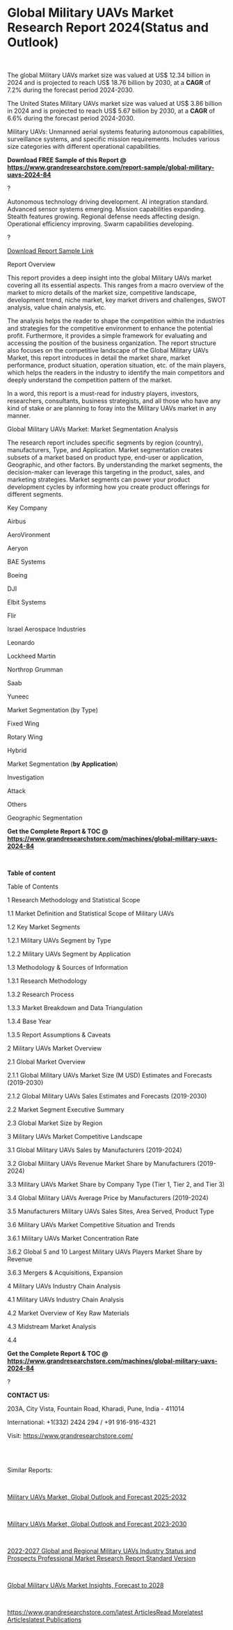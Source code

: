<h1>Global Military UAVs Market Research Report 2024(Status and Outlook)</h1><br/><p>The global Military UAVs market size was valued at US$ 12.34 billion in 2024 and is projected to reach US$ 18.76 billion by 2030, at a <strong>CAGR</strong> of 7.2% during the forecast period 2024-2030.</p>
 
 
 
 <p>The United States Military UAVs market size was valued at US$ 3.86 billion in 2024 and is projected to reach US$ 5.67 billion by 2030, at a <strong>CAGR</strong> of 6.6% during the forecast period 2024-2030.</p>
 
 
 
 <p>Military UAVs: Unmanned aerial systems featuring autonomous capabilities, surveillance systems, and specific mission requirements. Includes various size categories with different operational capabilities.</p>
 
 
 
 <div><b>Download FREE Sample of this Report @ <a href="https://www.grandresearchstore.com/report-sample/global-military-uavs-2024-84">https://www.grandresearchstore.com/report-sample/global-military-uavs-2024-84</a></b></div>
 
 
 
 <p>? </p>
 
 
 
 <p>Autonomous technology driving development. AI integration standard. Advanced sensor systems emerging. Mission capabilities expanding. Stealth features growing. Regional defense needs affecting design. Operational efficiency improving. Swarm capabilities developing.</p>
 
 
 
 <p>? </p>
 
 
 
 <p><a href="https://www.grandresearchstore.com/mr-admin/report-sample/global-military-uavs-2024-84">Download Report Sample Link</a></p>
 
 
 
 <p>Report Overview</p>
 
 
 
 <p>This report provides a deep insight into the global Military UAVs market covering all its essential aspects. This ranges from a macro overview of the market to micro details of the market size, competitive landscape, development trend, niche market, key market drivers and challenges, SWOT analysis, value chain analysis, etc.</p>
 
 
 
 <p>The analysis helps the reader to shape the competition within the industries and strategies for the competitive environment to enhance the potential profit. Furthermore, it provides a simple framework for evaluating and accessing the position of the business organization. The report structure also focuses on the competitive landscape of the Global Military UAVs Market, this report introduces in detail the market share, market performance, product situation, operation situation, etc. of the main players, which helps the readers in the industry to identify the main competitors and deeply understand the competition pattern of the market.</p>
 
 
 
 <p>In a word, this report is a must-read for industry players, investors, researchers, consultants, business strategists, and all those who have any kind of stake or are planning to foray into the Military UAVs market in any manner.</p>
 
 
 
 <p>Global Military UAVs Market: Market Segmentation Analysis</p>
 
 
 
 <p>The research report includes specific segments by region (country), manufacturers, Type, and Application. Market segmentation creates subsets of a market based on product type, end-user or application, Geographic, and other factors. By understanding the market segments, the decision-maker can leverage this targeting in the product, sales, and marketing strategies. Market segments can power your product development cycles by informing how you create product offerings for different segments.</p>
 
 
 
 <p>Key Company</p>
 
 
 
 <p>Airbus</p>
 
 
 
 <p>AeroVironment</p>
 
 
 
 <p>Aeryon</p>
 
 
 
 <p>BAE Systems</p>
 
 
 
 <p>Boeing</p>
 
 
 
 <p>DJI</p>
 
 
 
 <p>Elbit Systems</p>
 
 
 
 <p>Flir</p>
 
 
 
 <p>Israel Aerospace Industries</p>
 
 
 
 <p>Leonardo</p>
 
 
 
 <p>Lockheed Martin</p>
 
 
 
 <p>Northrop Grumman</p>
 
 
 
 <p>Saab</p>
 
 
 
 <p>Yuneec</p>
 
 
 
 <p>Market Segmentation (by Type)</p>
 
 
 
 <p>Fixed Wing</p>
 
 
 
 <p>Rotary Wing</p>
 
 
 
 <p>Hybrid</p>
 
 
 
 <p>Market Segmentation (<strong>by Application</strong>)</p>
 
 
 
 <p>Investigation</p>
 
 
 
 <p>Attack</p>
 
 
 
 <p>Others</p>
 
 
 
 <p>Geographic Segmentation</p>
 
 
 
 <div><b>Get the Complete Report & TOC @ <a href="https://www.grandresearchstore.com/machines/global-military-uavs-2024-84">https://www.grandresearchstore.com/machines/global-military-uavs-2024-84</a></b></div>
 
 
 
 <p><br />
 
 <b>Table of content</b></p>
 
 
 
 <p>Table of Contents<br />
 
 1 Research Methodology and Statistical Scope<br />
 
 1.1 Market Definition and Statistical Scope of Military UAVs<br />
 
 1.2 Key Market Segments<br />
 
 1.2.1 Military UAVs Segment by Type<br />
 
 1.2.2 Military UAVs Segment by Application<br />
 
 1.3 Methodology & Sources of Information<br />
 
 1.3.1 Research Methodology<br />
 
 1.3.2 Research Process<br />
 
 1.3.3 Market Breakdown and Data Triangulation<br />
 
 1.3.4 Base Year<br />
 
 1.3.5 Report Assumptions & Caveats<br />
 
 2 Military UAVs Market Overview<br />
 
 2.1 Global Market Overview<br />
 
 2.1.1 Global Military UAVs Market Size (M USD) Estimates and Forecasts (2019-2030)<br />
 
 2.1.2 Global Military UAVs Sales Estimates and Forecasts (2019-2030)<br />
 
 2.2 Market Segment Executive Summary<br />
 
 2.3 Global Market Size by Region<br />
 
 3 Military UAVs Market Competitive Landscape<br />
 
 3.1 Global Military UAVs Sales by Manufacturers (2019-2024)<br />
 
 3.2 Global Military UAVs Revenue Market Share by Manufacturers (2019-2024)<br />
 
 3.3 Military UAVs Market Share by Company Type (Tier 1, Tier 2, and Tier 3)<br />
 
 3.4 Global Military UAVs Average Price by Manufacturers (2019-2024)<br />
 
 3.5 Manufacturers Military UAVs Sales Sites, Area Served, Product Type<br />
 
 3.6 Military UAVs Market Competitive Situation and Trends<br />
 
 3.6.1 Military UAVs Market Concentration Rate<br />
 
 3.6.2 Global 5 and 10 Largest Military UAVs Players Market Share by Revenue<br />
 
 3.6.3 Mergers & Acquisitions, Expansion<br />
 
 4 Military UAVs Industry Chain Analysis<br />
 
 4.1 Military UAVs Industry Chain Analysis<br />
 
 4.2 Market Overview of Key Raw Materials<br />
 
 4.3 Midstream Market Analysis<br />
 
 4.4</p>
 
 
 
 <div><b>Get the Complete Report & TOC @ <a href="https://www.grandresearchstore.com/machines/global-military-uavs-2024-84">https://www.grandresearchstore.com/machines/global-military-uavs-2024-84</a></b></div>
 
 
 
 <p>? </p>
 
 
 
 <p><b>CONTACT US:</b><br />
 
 203A, City Vista, Fountain Road, Kharadi, Pune, India - 411014<br />
 
 International: +1(332) 2424 294 / +91 916-916-4321<br />
 
 Visit: <a href="https://www.grandresearchstore.com/">https://www.grandresearchstore.com/</a><br />
 
 <br />
 
 <br />
 
 Similar Reports:<br />
 
 <br />
 
 <a href="https://www.grandresearchstore.com/machines/global-military-uavs-forecast-2025-2032-815">Military UAVs Market, Global Outlook and Forecast 2025-2032</a><br />
 
 <br />
 
 <a href="https://www.grandresearchstore.com/machines/global-military-uavs-forecast-2023-2030-855">Military UAVs Market, Global Outlook and Forecast 2023-2030</a><br />
 
 <br />
 
 <a href="https://www.grandresearchstore.com/machines/global-regional-military-uavs-2022-2027-519">2022-2027 Global and Regional Military UAVs Industry Status and Prospects Professional Market Research Report Standard Version</a><br />
 
 <br />
 
 <a href="https://www.grandresearchstore.com/machines/global-military-uavs-2028-898">Global Military UAVs Market Insights, Forecast to 2028</a><br />
 
 <br />
 
 <a href="https://gyeongbokgung.com">https://www.grandresearchstore.com/</a><a href="https://hallyeomaritime.com">latest Articles</a><a href="https://jingwansa.com">Read More</a><a href="https://nguoiviet.jp/">latest Articles</a><a href="https://www.intelmarketresearch.com/">latest Publications</a></p>